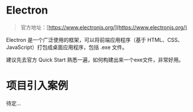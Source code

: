 # Electron 
> 官方地址：[https://www.electronjs.org/](https://www.electronjs.org/)

Electron 是一个广泛使用的框架，可以将前端应用程序（基于 HTML、CSS、JavaScript）打包成桌面应用程序，包括 .exe 文件。

建议先去官方 Quick Start 熟悉一遍，如何构建出来一个exe文件，非常好用。

# 项目引入案例

待定...
